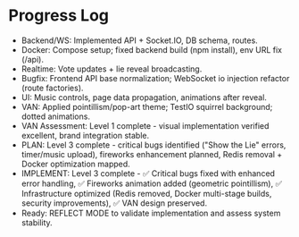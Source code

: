 # Progress Log

- Backend/WS: Implemented API + Socket.IO, DB schema, routes.
- Docker: Compose setup; fixed backend build (npm install), env URL fix (/api).
- Realtime: Vote updates + lie reveal broadcasting.
- Bugfix: Frontend API base normalization; WebSocket io injection refactor (route factories).
- UI: Music controls, page data propagation, animations after reveal.
- VAN: Applied pointillism/pop-art theme; TestIO squirrel background; dotted animations.
- VAN Assessment: Level 1 complete - visual implementation verified excellent, brand integration stable.
- PLAN: Level 3 complete - critical bugs identified ("Show the Lie" errors, timer/music upload), fireworks enhancement planned, Redis removal + Docker optimization mapped.
- IMPLEMENT: Level 3 complete - ✅ Critical bugs fixed with enhanced error handling, ✅ Fireworks animation added (geometric pointillism), ✅ Infrastructure optimized (Redis removed, Docker multi-stage builds, security improvements), ✅ VAN design preserved.
- Ready: REFLECT MODE to validate implementation and assess system stability.
